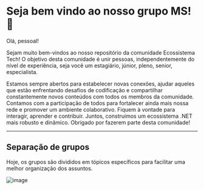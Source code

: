 # Seja bem vindo ao nosso grupo MS! 💙

Olá, pessoal!

Sejam muito bem-vindos ao nosso repositório da comunidade Ecossistema Tech! O objetivo desta comunidade é unir pessoas, independentemente do nível de experiência, seja você um estagiário, júnior, pleno, senior, especialista.

Estamos sempre abertos para estabelecer novas conexões, ajudar aqueles que estão enfrentando desafios de codificação e compartilhar constantemente novos conteúdos com todos os membros da comunidade. Contamos com a participação de todos para fortalecer ainda mais nossa rede e promover um ambiente colaborativo. Fiquem à vontade para interagir, aprender e contribuir. Juntos, construímos um ecossistema .NET mais robusto e dinâmico. Obrigado por fazerem parte desta comunidade!

----

## Separação de grupos

Hoje, os grupos são divididos em tópicos específicos para facilitar uma melhor organização dos assuntos.

![image](https://github.com/thiagobotelhonet/ecossistema-tech/assets/99252640/28310994-7d03-4877-83a5-c94d9b00b674)



